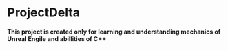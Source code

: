 # ProjectDelta

**This project is created only for learning and understanding mechanics of Unreal Engile and abillities of C++**
